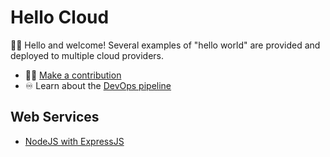 # Hello Cloud

👋🏼 Hello and welcome! Several examples of "hello world" are provided and deployed to multiple cloud providers.

- ✍🏼 [Make a contribution](./contribute.md)
- ♾️ Learn about the [DevOps pipeline](./devops.md)

## Web Services

- [NodeJS with ExpressJS](./services/nodejs-expressjs.md)
